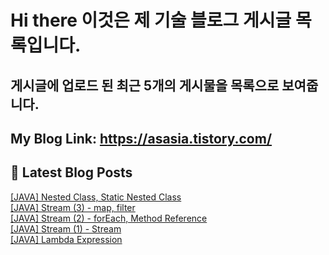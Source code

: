 # Hi there 이것은 제 기술 블로그 게시글 목록입니다.
## 게시글에 업로드 된 최근 5개의 게시물을 목록으로 보여줍니다.

## My Blog Link: https://asasia.tistory.com/

## 📕 Latest Blog Posts

<a href=https://asasia.tistory.com/60>[JAVA] Nested Class, Static Nested Class</a></br><a href=https://asasia.tistory.com/59>[JAVA] Stream (3) - map, filter</a></br><a href=https://asasia.tistory.com/58>[JAVA] Stream (2) - forEach, Method Reference</a></br><a href=https://asasia.tistory.com/57>[JAVA] Stream (1) - Stream</a></br><a href=https://asasia.tistory.com/56>[JAVA] Lambda Expression</a></br>